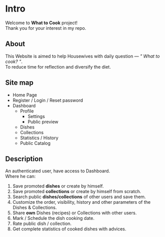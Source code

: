 # Intro
Welcome to **What to Cook** project!\
Thank you for your interest in my repo.

## About
This Website is aimed to help Housewives with daily question — _" What to cook? "_.\
To reduce time for reflection and diversify the diet.

## Site map
- Home Page
- Register / Login / Reset password
- Dashboard
  - Profile
    - Settings
    - Public preview
  - Dishes
  - Collections
  - Statistics / History
  - Public Catalog

## Description
An authenticated user, have access to Dashboard.\
Where he can:
1. Save promoted **dishes** or create by himself.
2. Save promoted **collections** or create by himself from scratch.
3. Search public **dishes/collections** of other users and save them.
4. Customize the order, visibility, history and other parameters of the Dishes & Collections.
5. Share **own** Dishes (recipes) or Collections with other users.
6. Mark / Schedule the dish cooking date.
7. Rate public dish / collection.
8. Get complete statistics of cooked dishes with advices.
